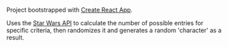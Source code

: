 Project bootstrapped with [Create React App](https://github.com/facebookincubator/create-react-app).

Uses the [Star Wars API](https://swapi.co) to calculate the number of possible entries for specific criteria, then randomizes it and generates a random 'character' as a result.